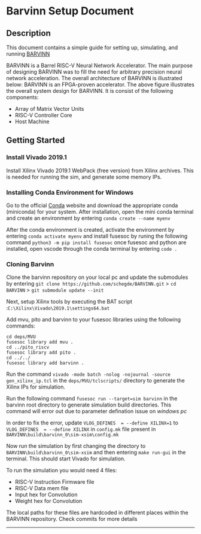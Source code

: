 # Barvinn Setup Document

## Description

This document contains a simple guide for setting up, simulating, and running [BARVINN](https://github.com/schegde/BARVINN)


BARVINN is a Barrel RISC-V Neural Network Accelerator. The main purpose of designing BARVINN was to fill the need for arbitrary precision neural network acceleration. The 
overall architecture of BARVINN is illustrated below: BARVINN is an FPGA-proven accelerator. The above figure illustrates the overall system design for BARVINN. It is consist of the following components:
   - Array of Matrix Vector Units
   - RISC-V Controller Core
   - Host Machine

## Getting Started

### Install Vivado 2019.1 
Install Xilinx Vivado 2019.1 WebPack (free version) from Xilinx archives. This is needed for running the sim, and generate some memory IPs.

### Installing Conda Environment for Windows

Go to the official [Conda](https://docs.conda.io/en/latest/miniconda.html) website and download the appropriate conda (miniconda) for your system. After installation, open the mini conda terminal and create an environment by entering `conda create --name myenv` 


After the conda environment is created, activate the environment by entering `conda activate myenv` and install fusesoc by runing the following command `python3 -m pip install fusesoc` once fusesoc and python are installed, open vscode through the conda terminal by entering `code .`

### Cloning Barvinn

Clone the barvinn repository on your local pc and update the submodules by entering `git clone https://github.com/schegde/BARVINN.git` > `cd BARVINN` > `git submodule update --init`

Next, setup Xilinx tools by executing the BAT script :`C:\Xilinx\Vivado\2019.1\settings64.bat`

Add mvu, pito and barvinn to your fusesoc libraries using the following commands:

```
cd deps/MVU
fusesoc library add mvu .
cd ../pito_riscv
fusesoc library add pito .
cd ../../
fusesoc library add barvinn .
```
Run the command `vivado -mode batch -nolog -nojournal -source gen_xilinx_ip.tcl` in the `deps/MVU/tclscripts/` directory to generate the Xilinx IPs for simulation.

Run the following command `fusesoc run --target=sim barvinn` in the barvinn root directory to generate simulation build directories.
This command will error out due to parameter defination issue on *windows pc*

In order to fix the error, update `VLOG_DEFINES  = --define XILINX=1` to `VLOG_DEFINES  = --define XILINX` in `config.mk` file present in `BARVINN\build\barvinn_0\sim-xsim\config.mk` 

Now run the simulation by first changing the directory to `BARVINN\build\barvinn_0\sim-xsim` and then entering `make run-gui` in the terminal. This should start Vivado for simulation.

To run the simulation you would need 4 files:

  - RISC-V Instruction Firmware file
  - RISC-V Data mem file
  - Input hex for Convolution
  - Weight hex for Convolution

The local paths for these files are hardcoded in different places within the BARVINN repository. Check commits for more details 

---
